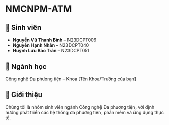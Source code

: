 # NMCNPM-ATM

## 👥 Sinh viên
- **Nguyễn Vũ Thanh Bình** – N23DCPT006  
- **Nguyễn Hạnh Nhân** – N23DCPT040  
- **Huỳnh Lưu Bảo Trân** – N23DCPT051  

## 🏫 Ngành học
Công nghệ Đa phương tiện – Khoa [Tên Khoa/Trường của bạn]  

## 🎯 Giới thiệu
Chúng tôi là nhóm sinh viên ngành Công nghệ Đa phương tiện, với định hướng phát triển các hệ thống đa phương tiện, phần mềm và ứng dụng thực tế.   
